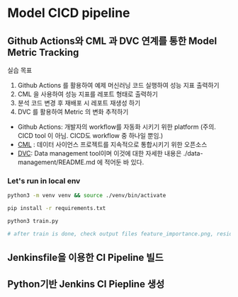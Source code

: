 # Model CICD pipeline

## Github Actions와 CML 과 DVC 연계를 통한 Model Metric Tracking
실습 목표
1. Github Actions 를 활용하여 예제 머신러닝 코드 실행하여 성능 지표 출력하기
2. CML 을 사용하여 성능 지표를 레포트 형태로 출력하기
3. 분석 코드 변경 후 재배포 시 레포트 재생성 하기
4. DVC 를 활용하여 Metric 의 변화 추적하기

- Github Actions: 개발자의 workflow를 자동화 시키기 위한 platform (주의. CICD tool 이 아님. CICD도 workflow 중 하나일 뿐임.)
- [CML](https://github.com/iterative/cml) : 데이터 사이언스 프로젝트를 지속적으로 통합시키기 위한 오픈소스
- [DVC](https://dvc.org/): Data management tool이며 이것에 대한 자세한 내용은 ./data-management/README.md 에 적어둔 바 있다. 

### Let's run in local env
```bash
python3 -m venv venv && source ./venv/bin/activate

pip install -r requirements.txt

python3 train.py

# after train is done, check output files feature_importance.png, residuals.png, metrics.txt(성능지표). 
```






## Jenkinsfile을 이용한 CI Pipeline 빌드

## Python기반 Jenkins CI Piepline 생성


